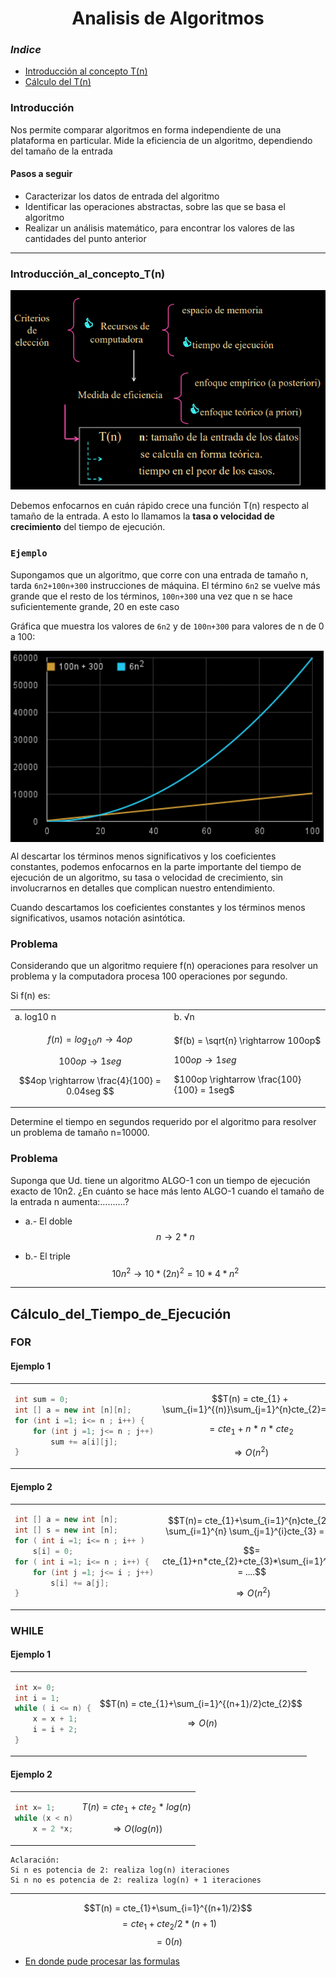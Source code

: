 <h1 align="center">Analisis de Algoritmos</h1>

### *Indice*

- [Introducción al concepto T(n)](#Introducción_al_concepto_T(n))
- [Cálculo del T(n)](#Cálculo_del_Tiempo_de_Ejecución)

### Introducción


Nos permite comparar algoritmos en forma independiente de una plataforma en particular. Mide la eficiencia de un algoritmo, dependiendo del tamaño de la entrada

#### Pasos a seguir

- Caracterizar los datos de entrada del algoritmo
- Identificar las operaciones abstractas, sobre las que se basa el algoritmo
- Realizar un análisis matemático, para encontrar los valores de las cantidades del punto anterior

---

### Introducción_al_concepto_T(n)

![](/Documentos/Img2/1.png)

Debemos enfocarnos en cuán rápido crece una función T(n) respecto al tamaño de la entrada. A esto lo llamamos la **tasa o velocidad de crecimiento** del tiempo de
ejecución.

### `Ejemplo`

Supongamos que un algoritmo, que corre con una entrada de tamaño n, tarda `6n2+100n+300` instrucciones de máquina. El término `6n2` se vuelve más grande que el resto de los términos, `100n+300` una vez que n se hace suficientemente grande, 20 en este caso

Gráfica que muestra los valores de `6n2` y de `100n+300` para valores de n de 0 a 100:



<img src="./Img2/2.png" align="center" >


Al descartar los términos menos significativos y los coeficientes constantes, podemos enfocarnos en la parte importante del tiempo de ejecución de un algoritmo, su tasa o velocidad de crecimiento, sin involucrarnos en detalles que complican nuestro entendimiento.

Cuando descartamos los coeficientes constantes y los
términos menos significativos, usamos notación
asintótica.

### Problema

Considerando que un algoritmo requiere f(n) operaciones para resolver un problema y la computadora procesa 100 operaciones por segundo.


Si f(n) es:



<table>
<tr>
<td> a. log10 n </td> <td> b. √n </td>
</tr>
<tr>
<td>
 

$$f(n) = log_{10}n\rightarrow 4 op$$

$$100op \rightarrow 1seg$$

$$4op \rightarrow \frac{4}{100} = 0.04seg $$

</td>
<td>

$f(b) = \sqrt{n} \rightarrow  100op$

$100op \rightarrow 1seg$

$100op \rightarrow \frac{100}{100} = 1seg$


 
</td>
</tr>
 
</table>

Determine el tiempo en segundos requerido por el
algoritmo para resolver un problema de tamaño n=10000.

### Problema

Suponga que Ud. tiene un algoritmo ALGO-1 con un tiempo de ejecución exacto de 10n2. ¿En cuánto se hace más lento ALGO-1 cuando el tamaño de la entrada n
aumenta:……….?

- a.- El doble   
$$n\rightarrow 2*n$$

- b.- El triple
$$10n^{2} \rightarrow 10*(2n)^{2} = 10*4*n^{2}$$

---

## Cálculo_del_Tiempo_de_Ejecución


### FOR

#### Ejemplo 1
 
<table >
<td>

```java
int sum = 0;
int [] a = new int [n][n];
for (int i =1; i<= n ; i++) {
    for (int j =1; j<= n ; j++)
        sum += a[i][j];
}
```
</td>
<td>

$$T(n) = cte_{1} + \sum_{i=1}^{(n)}\sum_{j=1}^{n}cte_{2}=$$

$$= cte_{1} + n*n*cte_{2}$$

$$\Rightarrow O(n^{2})$$

</td>
</table>


#### Ejemplo 2

<table >
<td>

```java
int [] a = new int [n];
int [] s = new int [n];
for ( int i =1; i<= n ; i++ )
    s[i] = 0;
for ( int i =1; i<= n ; i++) {
    for (int j =1; j<= i ; j++)
        s[i] += a[j];
}
```
</td>
<td>

$$T(n)= cte_{1}+\sum_{i=1}^{n}cte_{2}+ \sum_{i=1}^{n} \sum_{j=1}^{i}cte_{3} = $$

$$= cte_{1}+n*cte_{2}+cte_{3}*\sum_{i=1}^{n}i = ....$$

$$\Rightarrow O(n^{2})$$

</td>
</table >




### WHILE

#### Ejemplo 1
 
<table >
<td>

```java
int x= 0;
int i = 1;
while ( i <= n) {
    x = x + 1;
    i = i + 2;
} 
```
</td>
<td>

$$T(n) = cte_{1}+\sum_{i=1}^{(n+1)/2}cte_{2}$$

$$\Rightarrow O(n)$$
</td>
</table >


#### Ejemplo 2
 
<table >
<td>

```java
int x= 1;
while (x < n)
    x = 2 *x;
```
</td>

<td>

$$T(n) = cte_{1}+cte_{2}*log(n)$$

$$\Rightarrow O(log(n))$$
</td>
</table >



```
Aclaración:
Si n es potencia de 2: realiza log(n) iteraciones
Si n no es potencia de 2: realiza log(n) + 1 iteraciones
```



---
$$T(n) = cte_{1}+\sum_{i=1}^{(n+1)/2}$$
$$ = cte_{1}+ cte_{2}/2 * (n+1) $$
$$= 0(n)$$




- [En donde pude procesar las formulas](https://www.codecogs.com/eqnedit.php)
